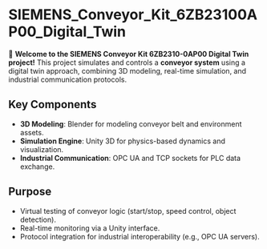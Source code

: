 # SIEMENS_Conveyor_Kit_6ZB23100AP00_Digital_Twin 

🚀 **Welcome to the SIEMENS Conveyor Kit 6ZB2310-0AP00 Digital Twin project!** This project simulates and controls a **conveyor system** using a digital twin approach, combining 3D modeling, real-time simulation, and industrial communication protocols.  

## Key Components  
- **3D Modeling**: Blender for modeling conveyor belt and environment assets.  
- **Simulation Engine**: Unity 3D for physics-based dynamics and visualization.  
- **Industrial Communication**: OPC UA and TCP sockets for PLC data exchange.  

## Purpose  
- Virtual testing of conveyor logic (start/stop, speed control, object detection).  
- Real-time monitoring via a Unity interface.  
- Protocol integration for industrial interoperability (e.g., OPC UA servers).  